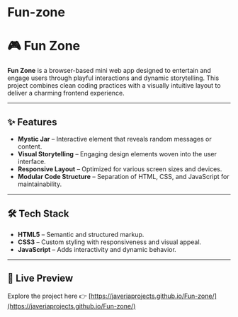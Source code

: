 # Fun-zone
# 🎮 Fun Zone

**Fun Zone** is a browser-based mini web app designed to entertain and engage users through playful interactions and dynamic storytelling. This project combines clean coding practices with a visually intuitive layout to deliver a charming frontend experience.

---

## ✨ Features

- **Mystic Jar** – Interactive element that reveals random messages or content.
- **Visual Storytelling** – Engaging design elements woven into the user interface.
- **Responsive Layout** – Optimized for various screen sizes and devices.
- **Modular Code Structure** – Separation of HTML, CSS, and JavaScript for maintainability.

---

## 🛠️ Tech Stack

- **HTML5** – Semantic and structured markup.
- **CSS3** – Custom styling with responsiveness and visual appeal.
- **JavaScript** – Adds interactivity and dynamic behavior.

---

## 📌 Live Preview

Explore the project here 👉 [https://javeriaprojects.github.io/Fun-zone/](https://javeriaprojects.github.io/Fun-zone/)


